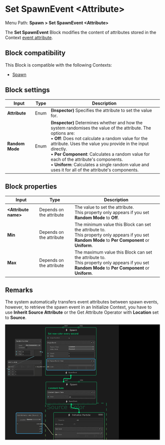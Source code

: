 # Set SpawnEvent \<Attribute>

Menu Path: **Spawn > Set SpawnEvent \<Attribute>**

The **Set SpawnEvent** Block modifies the content of attributes stored in the Context [event attribute](https://docs.unity3d.com/2019.3/Documentation/ScriptReference/VFX.VFXSpawnerState-vfxEventAttribute.html).

## Block compatibility

This Block is compatible with the following Contexts:

- [Spawn](Context-Spawn.md)

## Block settings

| **Input**       | **Type** | **Description**                                              |
| --------------- | -------- | ------------------------------------------------------------ |
| **Attribute**   | Enum     | **(Inspector)** Specifies the attribute to set the value for. |
| **Random Mode** | Enum     | **(Inspector)** Determines whether and how the system randomises the value of the attribute. The options are:<br/>&#8226; **Off**: Does not calculate a random value for the attribute. Uses the value you provide in the input directly.<br/>&#8226; **Per Component**: Calculates a random value for each of the attribute's components.<br/>&#8226; **Uniform**: Calculates a single random value and uses it for all of the attribute's components. |

## Block properties

| **Input**             | **Type**                 | **Description**                                              |
| --------------------- | ------------------------ | ------------------------------------------------------------ |
| **\<Attribute name>** | Depends on the attribute | The value to set the attribute.<br/>This property only appears if you set **Random Mode** to **Off**. |
| **Min**               | Depends on the attribute | The minimum value this Block can set the attribute to.<br/>This property only appears if you set **Random Mode** to **Per Component** or **Uniform**. |
| **Max**               | Depends on the attribute | The maximum value this Block can set the attribute to.<br/>This property only appears if you set **Random Mode** to **Per Component** or **Uniform**. |


## Remarks

The system automatically transfers event attributes between spawn events, however, to retrieve the spawn event in an Initialize Context, you have to use **Inherit Source Attribute** or the Get Attribute Operator with **Location** set to **Source**.

![](Images/Block-SetSpawnEventExample.gif)